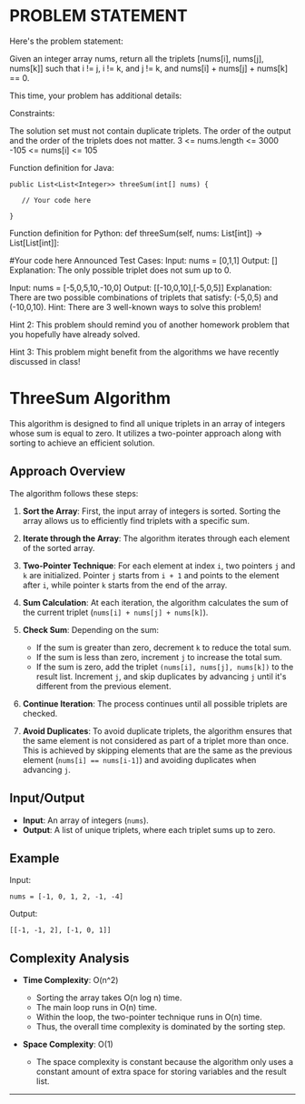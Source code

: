 # PROBLEM STATEMENT
Here's the problem statement:

Given an integer array nums, return all the triplets [nums[i], nums[j], nums[k]] such that i != j, i != k, and j != k, and nums[i] + nums[j] + nums[k] == 0.

This time, your problem has additional details:

Constraints:

The solution set must not contain duplicate triplets.
The order of the output and the order of the triplets does not matter.
3 <= nums.length <= 3000
-105 <= nums[i] <= 105
 

Function definition for Java: 

    public List<List<Integer>> threeSum(int[] nums) {

       // Your code here

    }
Function definition for Python:
def threeSum(self, nums: List[int]) -> List[List[int]]:

  #Your code here
Announced Test Cases:
Input: nums = [0,1,1]
Output: []
Explanation: The only possible triplet does not sum up to 0.

Input: nums = [-5,0,5,10,-10,0] 
Output: [[-10,0,10],[-5,0,5]] 
Explanation: There are two possible combinations of triplets that satisfy: (-5,0,5) and (-10,0,10).
Hint: There are 3 well-known ways to solve this problem!

Hint 2: This problem should remind you of another homework problem that you hopefully have already solved. 

Hint 3: This problem might benefit from the algorithms we have recently discussed in class!


# ThreeSum Algorithm

This algorithm is designed to find all unique triplets in an array of integers whose sum is equal to zero. It utilizes a two-pointer approach along with sorting to achieve an efficient solution.

## Approach Overview

The algorithm follows these steps:

1. **Sort the Array**: First, the input array of integers is sorted. Sorting the array allows us to efficiently find triplets with a specific sum.

2. **Iterate through the Array**: The algorithm iterates through each element of the sorted array.

3. **Two-Pointer Technique**: For each element at index `i`, two pointers `j` and `k` are initialized. Pointer `j` starts from `i + 1` and points to the element after `i`, while pointer `k` starts from the end of the array.

4. **Sum Calculation**: At each iteration, the algorithm calculates the sum of the current triplet (`nums[i] + nums[j] + nums[k]`).

5. **Check Sum**: Depending on the sum:
   - If the sum is greater than zero, decrement `k` to reduce the total sum.
   - If the sum is less than zero, increment `j` to increase the total sum.
   - If the sum is zero, add the triplet `(nums[i], nums[j], nums[k])` to the result list. Increment `j`, and skip duplicates by advancing `j` until it's different from the previous element.

6. **Continue Iteration**: The process continues until all possible triplets are checked.

7. **Avoid Duplicates**: To avoid duplicate triplets, the algorithm ensures that the same element is not considered as part of a triplet more than once. This is achieved by skipping elements that are the same as the previous element (`nums[i] == nums[i-1]`) and avoiding duplicates when advancing `j`.

## Input/Output

- **Input**: An array of integers (`nums`).
- **Output**: A list of unique triplets, where each triplet sums up to zero.

## Example

Input:
```
nums = [-1, 0, 1, 2, -1, -4]
```
Output:
```
[[-1, -1, 2], [-1, 0, 1]]
```

## Complexity Analysis

- **Time Complexity**: O(n^2)
  - Sorting the array takes O(n log n) time.
  - The main loop runs in O(n) time.
  - Within the loop, the two-pointer technique runs in O(n) time.
  - Thus, the overall time complexity is dominated by the sorting step.
  
- **Space Complexity**: O(1)
  - The space complexity is constant because the algorithm only uses a constant amount of extra space for storing variables and the result list.

---
